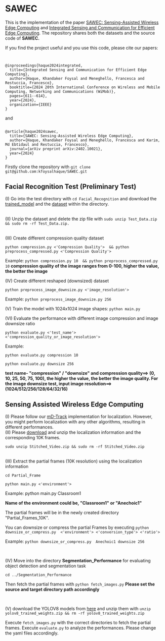 # SAWEC

This is the implementation of the paper [SAWEC: Sensing-Assisted Wireless Edge Computing](https://arxiv.org/abs/2402.10021) and [
Integrated Sensing and Communication for Efficient Edge Computing](https://ieeexplore.ieee.org/document/10770523). The repository shares both the datasets and the source code of **SAWEC.**

If you find the project useful and you use this code, please cite our papers:

```


@inproceedings{haque2024integrated,
  title={Integrated Sensing and Communication for Efficient Edge Computing},
  author={Haque, Khandaker Foysal and Meneghello, Francesca and Restuccia, Francesco},
  booktitle={2024 20th International Conference on Wireless and Mobile Computing, Networking and Communications (WiMob)},
  pages={611--614},
  year={2024},
  organization={IEEE}
}

```

and 

```

@article{haque2024sawec,
  title={SAWEC: Sensing-Assisted Wireless Edge Computing},
  author={Haque, Khandaker Foysal and Meneghello, Francesca and Karim, Md Ebtidaul and Restuccia, Francesco},
  journal={arXiv preprint arXiv:2402.10021},
  year={2024}
}

```
Firstly clone the repository with ```git clone git@github.com:kfoysalhaque/SAWEC.git```

## Facial Recognition Test (Preliminary Test)

(I) Go into the test directory with ```cd Facial_Recognition``` and download the [trained_model](https://drive.google.com/file/d/1VOARVhf4gsvTRfvgbEakc8K9oRXo_MWz/view?usp=drive_link) and the [dataset](https://drive.google.com/file/d/16fZ3t14EEy2LpYMHbW164ZTKkdRA4Q27/view?usp=drive_link) within the directory. </br>
</br>

(II) Unzip the dataset and delete the zip file with ``` sudo unzip Test_Data.zip && sudo rm -rf Test_Data.zip. ```</br>
</br>

(III) Create different compression quality dataset
```
python compression.py <'Compression Quality'>  && python preprocess_compressed.py <'Compression Quality'>
```
Example: ``` python compression.py 10  && python preprocess_compressed.py 10 ```
**compression quality of the image ranges from 0-100, higher the value, the better the image**
</br>

(IV) Create different reshaped (downsized) dataset
```
python preprocess_image_downsize.py <'image_resolution'>
```
Example: ``` python preprocess_image_downsize.py 256 ```
</br>

(V) Train the model with 1024x1024 image shapes: ``` python main.py ```
</br>

(VI) Evaluate the performance with different image compression and image downsize ratio

```
python evaluate.py <'test_name'> <'compression_quality_or_image_resolution'>
```

Example: 
``` 
python evaluate.py compression 10
```

```
python evaluate.py downsize 256
```
**test name- "compression" / "downsize" and compression quality==> (0, 10, 25, 50, 75, 100), the higher the value, the better the image quality. For the image downsize test, input image resolution==> (1024/512/256/128/64/32/16)**

## Sensing Assisted Wireless Edge Computing

(I) Please follow our [mD-Track](https://github.com/Restuccia-Group/SAWEC-Localization-mD-Track) implementation for localization. However, you might perform localization with any other algorithms, resulting in different performances.
</br>
(II) Please [download](https://drive.google.com/file/d/1loY_GjhkcU7ue2BUwc4tLfW8JHo7pgdf/view?usp=drive_link) and unzip the localization information and the corresponding 10K frames.
```
sudo unzip Stitched_Video.zip && sudo rm -rf Stitched_Video.zip 
```
</br>
(III) Extract the partial frames (10K resolution) using the localization information

```
cd Partial_Frame
```

```
python main.py <'environment'>
```

Example: python main.py Classroom1

**Name of the environment could be, "Classroom1" or "Anechoic1"**

The partial frames will be in the newly created directory "Partial_Frames_10K". 

You can downsize or compress the partial Frames by executing ``` python downsize_or_compress.py  <'environment'> <'conversion_type'> <'ratio'> ```

Example: ```python downsize_or_compress.py  Anechoic1 downsize 256```

</br>

(IV) Move into the directory **Segmentation_Performance** for evaluating object detection and segmentation task

```
cd ../Segmentation_Performance
```
Then fetch the partial frames with ```python fetch_images.py``` 
**Please set the source and target directory path accordingly**

</br>

(V) download the YOLOV8 models from [here](https://drive.google.com/file/d/1TAqfFLLMEJvHKlh3gspC6xf0e39Dk8Bx/view?usp=drive_link) and unzip them with ``` unzip yolov8_trained_weights.zip && rm -rf yolov8_trained_weights.zip ```

Execute ```fetch_images.py``` with the correct directories to fetch the partial frames.
Execute ```evaluate.py``` to analyze the performances. Please change the yaml files accordingly.
